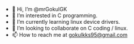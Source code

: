 - 👋 Hi, I’m @mrGokulGK
- 👀 I’m interested in C programming.
- 🌱 I’m currently learning linux device drivers.
- 💞️ I’m looking to collaborate on C coding / linux.
- 📫 How to reach me at gokulkks95@gmail.com
<!---
mrGokulGK/mrGokulGK is a ✨ special ✨ repository because its `README.md` (this file) appears on your GitHub profile.
You can click the Preview link to take a look at your changes.
--->
